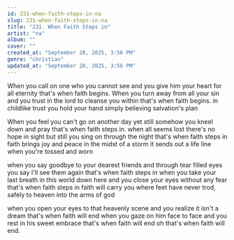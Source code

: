 ```yaml
---
id: 231-when-faith-steps-in-na
slug: 231-when-faith-steps-in-na
title: "231. When Faith Steps in"
artist: "na"
album: ""
cover: ""
created_at: "September 28, 2025, 3:56 PM"
genre: "christian"
updated_at: "September 28, 2025, 3:56 PM"
---
```


When you call on one who you cannot see and you give him your heart for all eternity that's when faith begins. When you turn away from all your sin and you trust in the lord to cleanse you within that's when faith begins. in childlike trust you hold your hand simply believing salvation's plan

When you feel you can't go on another day yet still somehow you kneel down and pray that's when faith steps in.
when all seems lost there's no hope in
sight but still you sing on through the night that's when faith steps in
faith brings joy and peace in the midst of a storm it sends out a life line when you're tossed and worn

 when you say goodbye to your dearest friends and through tear filled eyes you say I'll see them again that's when faith steps in when you take your last breath in this world down here and you close your eyes without any fear that's when faith steps in faith will carry you where feet have never trod, safely to heaven into the arms of god

when you open your eyes to that heavenly scene and you realize it isn't a dream that's when faith will end when you gaze on him face to face and you rest in his sweet embrace that's when faith will end
oh that's when faith will end.